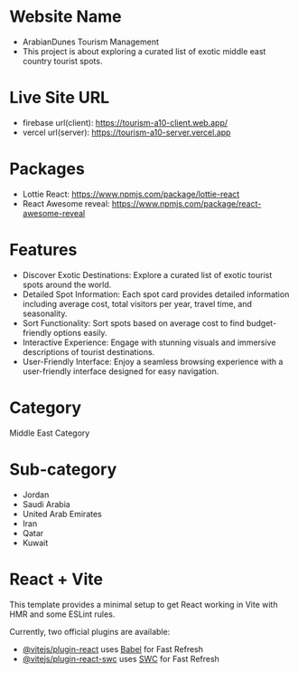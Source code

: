 # Website Name
- ArabianDunes Tourism Management
- This project is about exploring a curated list of exotic middle east country tourist spots.

# Live Site URL
- firebase url(client): https://tourism-a10-client.web.app/
- vercel url(server): https://tourism-a10-server.vercel.app

# Packages
-  Lottie React: https://www.npmjs.com/package/lottie-react
-  React Awesome reveal: https://www.npmjs.com/package/react-awesome-reveal

# Features
- Discover Exotic Destinations: Explore a curated list of exotic tourist spots around the world.
- Detailed Spot Information: Each spot card provides detailed information including average cost, total visitors per year, travel time, and seasonality.
- Sort Functionality: Sort spots based on average cost to find budget-friendly options easily.
- Interactive Experience: Engage with stunning visuals and immersive descriptions of tourist destinations.
- User-Friendly Interface: Enjoy a seamless browsing experience with a user-friendly interface designed for easy navigation.

# Category
Middle East Category

# Sub-category
- Jordan
- Saudi Arabia
- United Arab Emirates
- Iran
- Qatar
- Kuwait

# React + Vite

This template provides a minimal setup to get React working in Vite with HMR and some ESLint rules.

Currently, two official plugins are available:

- [@vitejs/plugin-react](https://github.com/vitejs/vite-plugin-react/blob/main/packages/plugin-react/README.md) uses [Babel](https://babeljs.io/) for Fast Refresh
- [@vitejs/plugin-react-swc](https://github.com/vitejs/vite-plugin-react-swc) uses [SWC](https://swc.rs/) for Fast Refresh
